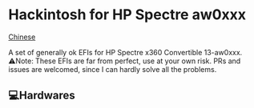 # Hackintosh for HP Spectre aw0xxx

[Chinese](./README.md)

A set of generally ok EFIs for HP Spectre x360 Convertible 13-aw0xxx.  
⚠Note: These EFIs are far from perfect, use at your own risk. PRs and issues are welcomed, since I can hardly solve all the problems. 

## 💻Hardwares
